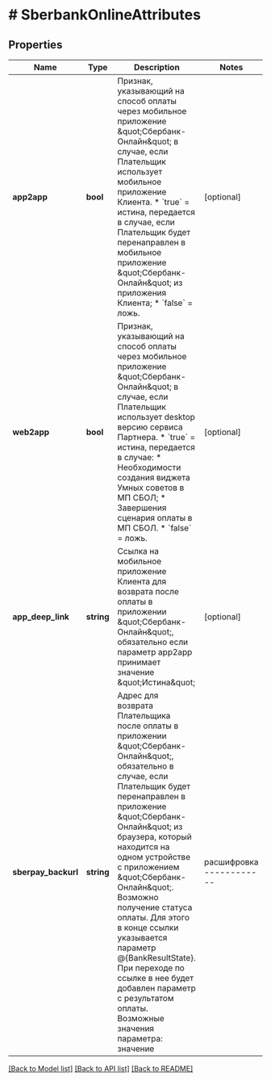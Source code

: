 # # SberbankOnlineAttributes

## Properties

Name | Type | Description | Notes
------------ | ------------- | ------------- | -------------
**app2app** | **bool** | Признак, указывающий на способ оплаты через мобильное приложение \&quot;Сбербанк-Онлайн\&quot; в случае, если Плательщик использует мобильное приложение Клиента.   * &#x60;true&#x60; &#x3D; истина, передается в случае, если Плательщик будет перенаправлен в мобильное приложение \&quot;Сбербанк-Онлайн\&quot; из приложения Клиента;   * &#x60;false&#x60; &#x3D; ложь. | [optional]
**web2app** | **bool** | Признак, указывающий на способ оплаты через мобильное приложение \&quot;Сбербанк-Онлайн\&quot; в случае, если Плательщик использует desktop версию сервиса Партнера.   * &#x60;true&#x60; &#x3D; истина, передается в случае:     * Необходимости создания виджета Умных советов в МП СБОЛ;     * Завершения сценария оплаты в МП СБОЛ.   * &#x60;false&#x60; &#x3D; ложь. | [optional]
**app_deep_link** | **string** | Ссылка на мобильное приложение Клиента для возврата после оплаты в приложении \&quot;Сбербанк-Онлайн\&quot;, обязательно если параметр app2app принимает значение \&quot;Истина\&quot; | [optional]
**sberpay_backurl** | **string** | Адрес для возврата Плательщика после оплаты в приложении \&quot;Сбербанк-Онлайн\&quot;, обязательно в случае, если Плательщик будет перенаправлен в приложение \&quot;Сбербанк-Онлайн\&quot; из браузера, который находится на одном устройстве с приложением \&quot;Сбербанк-Онлайн\&quot;.  Возможно получение статуса оплаты. Для этого в конце ссылки указывается параметр @{BankResultState}. При переходе по ссылке в нее будет добавлен параметр с результатом оплаты. Возможные значения параметра: значение    | расшифровка  ------------|------------------------------------------------------------- success     | оплата успешно прошла, требуется отправить на успешный экран return      | в сценарии оплаты произошла ошибка, требуется отправить на неуспешный экран cancel      | Клиент нажал отмену в СБОЛ (отказался оплачивать заказ), либо предлагаем перейти в Приложение СБОЛ и оплатить повторно, либо предлагаем вернуться в приложение Партнера. 0При переадресации пользователя из приложения Сбербанк Онлайн, он будет перенаправлен на одну из указанных страниц. | [optional]

[[Back to Model list]](../../README.md#models) [[Back to API list]](../../README.md#endpoints) [[Back to README]](../../README.md)
